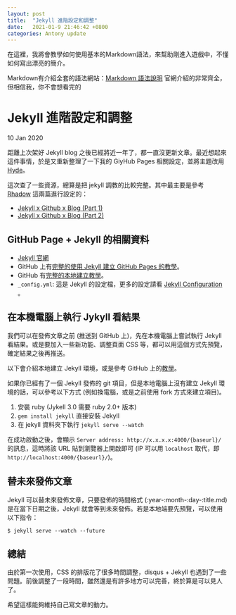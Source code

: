 ```yaml
---
layout: post
title:  "Jekyll 進階設定和調整"
date:   2021-01-9 21:46:42 +0800
categories: Antony update
---
```

在這裡，我將會教學如何使用基本的Markdown語法，來幫助剛進入遊戲中，不懂如何寫出漂亮的簡介。

Markdown有介紹全套的語法網站：[Markdown 語法說明](https://markdown.tw/)
官網介紹的非常齊全，但相信我，你不會想看完的



# Jekyll 進階設定和調整

10 Jan 2020

距離上次架好 Jekyll blog 之後已經將近一年了，都一直沒更新文章。最近想起來這件事情，於是又重新整理了一下我的 GiyHub Pages 相關設定，並將主題改用 [Hyde](https://github.com/poole/hyde)。

這次查了一些資源，總算是把 jekyll 調教的比較完整。其中最主要是參考 [Rhadow](http://rhadow.github.io/) 這兩篇進行設定的：

- [Jekyll x Github x Blog (Part 1)](http://rhadow.github.io/2015/02/18/Jekyll-x-Github-x-Blog-Part1/)
- [Jekyll x Github x Blog (Part 2)](http://rhadow.github.io/2015/02/20/Jekyll-x-Github-x-Blog-Part2/)

## GitHub Page + Jekyll 的相關資料

- [Jekyll 官網](https://jekyllrb.com/)
- GitHub 上有[完整的使用 Jekyll 建立 GitHub Pages 的教學](https://help.github.com/categories/customizing-github-pages/)。
- GitHub 有[完整的本地建立教學](https://help.github.com/articles/setting-up-your-github-pages-site-locally-with-jekyll/)。
- `_config.yml`: 這是 Jekyll 的設定檔，更多的設定請看 [Jekyll Configuration ](https://help.github.com/articles/configuring-jekyll/#defaults-you-can-change)。

## 在本機電腦上執行 Jykyll 看結果

我們可以在發佈文章之前 (推送到 GitHub 上)，先在本機電腦上嘗試執行 Jekyll 看結果。或是要加入一些新功能、調整頁面 CSS 等，都可以用這個方式先預覽，確定結果之後再推送。

以下會介紹本地建立 Jekyll 環境，或是參考 GitHub 上的[教學](https://help.github.com/articles/setting-up-your-github-pages-site-locally-with-jekyll/)。

如果你已經有了一個 Jekyll 發佈的 git 項目，但是本地電腦上沒有建立 Jekyll 環境的話，可以參考以下方式 (例如換電腦，或是之前使用 fork 方式來建立項目)。

1. 安裝 ruby (Jykell 3.0 需要 ruby 2.0+ 版本)
2. `gem install jekyll` 直接安裝 Jekyll
3. 在 jekyll 資料夾下執行 `jekyll serve --watch`

在成功啟動之後，會顯示 `Server address: http://x.x.x.x:4000/{baseurl}/` 的訊息，這時將該 URL 貼到瀏覽器上開啟即可 (IP 可以用 `localhost` 取代，即 `http://localhost:4000/{baseurl}/`)。

## 替未來發佈文章

Jekyll 可以替未來發佈文章，只要發佈的時間格式 (:year-:month-:day-:title.md) 是在當下日期之後，Jekyll 就會等到未來發佈。若是本地端要先預覽，可以使用以下指令：

```
$ jekyll serve --watch --future
```

## 總結

由於第一次使用，CSS 的排版花了很多時間調整，disqus + Jekyll 也遇到了一些問題。前後調整了一段時間，雖然還是有許多地方可以完善，終於算是可以見人了。

希望這樣能夠維持自己寫文章的動力。



